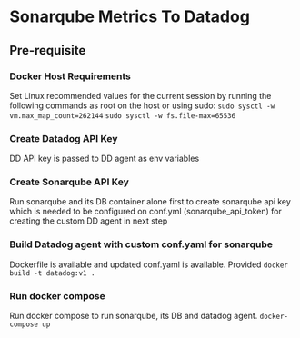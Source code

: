 # Sonarqube Metrics To Datadog

## Pre-requisite
### Docker Host Requirements
Set Linux recommended values for the current session by running the following commands as root on the host or using sudo:
`sudo sysctl -w vm.max_map_count=262144`
`sudo sysctl -w fs.file-max=65536`

### Create Datadog API Key
DD API key is passed to DD agent as env variables

### Create Sonarqube API Key
Run sonarqube and its DB container alone first to create sonarqube api key which is needed to be configured on conf.yml (sonarqube_api_token) for creating the custom DD agent in next step

### Build Datadog agent with custom conf.yaml for sonarqube
Dockerfile is available and updated conf.yaml is available. Provided
`docker build -t datadog:v1 .`

### Run docker compose
Run docker compose to run sonarqube, its DB and datadog agent.
`docker-compose up`
